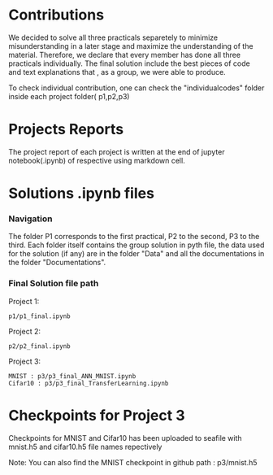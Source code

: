 
# Contributions

We decided to solve all three practicals separetely to minimize misunderstanding in a later stage and maximize the understanding of the material. Therefore, we declare that every member has done all three practicals individually. The final solution include the best pieces of code and text explanations that , as a group, we were able to produce.

To check individual contribution, one can check the "individualcodes" folder inside each project folder( p1,p2,p3)

# Projects Reports
The project report of each project is written at the end of jupyter notebook(.ipynb) of respective using markdown cell.

# Solutions .ipynb files

### Navigation
The folder P1 corresponds to the first practical, P2 to the second, P3 to the third.
Each folder itself contains the group solution in pyth file, the data used for the solution (if any) are in the folder "Data" and all the documentations in the folder "Documentations".

### Final Solution file path
Project 1:  
    
    p1/p1_final.ipynb

Project 2:  
    
    p2/p2_final.ipynb

Project 3: 

    MNIST : p3/p3_final_ANN_MNIST.ipynb
    Cifar10 : p3/p3_final_TransferLearning.ipynb

# Checkpoints for Project 3
Checkpoints for MNIST and Cifar10 has been uploaded to seafile with mnist.h5 and cifar10.h5 file names repectively

Note: You can also find the MNIST checkpoint in github path : p3/mnist.h5

